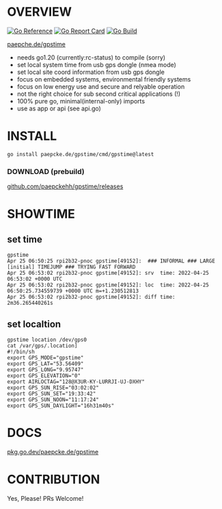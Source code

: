 # OVERVIEW
[![Go Reference](https://pkg.go.dev/badge/paepcke.de/gpstime.svg)](https://pkg.go.dev/paepcke.de/gpstime) [![Go Report Card](https://goreportcard.com/badge/paepcke.de/gpstime)](https://goreportcard.com/report/paepcke.de/gpstime) [![Go Build](https://github.com/paepckehh/gpstime/actions/workflows/golang.yml/badge.svg)](https://github.com/paepckehh/gpstime/actions/workflows/golang.yml)

[paepche.de/gpstime](https://paepcke.de/gpstime/)

- needs go1.20 (currently:rc-status) to compile (sorry)
- set local system time from usb gps dongle (nmea mode)
- set local site coord information from usb gps dongle 
- focus on embedded systems, environmental friendly systems
- focus on low energy use and secure and relyable operation
- not the right choice for sub second critical applications (!)
- 100% pure go, minimal(internal-only) imports
- use as app or api (see api.go)

# INSTALL

```
go install paepcke.de/gpstime/cmd/gpstime@latest
```

### DOWNLOAD (prebuild)

[github.com/paepckehh/gpstime/releases](https://github.com/paepckehh/gpstime/releases)

# SHOWTIME

## set time 
``` Shell 
gpstime
Apr 25 06:50:25 rpi2b32-pnoc gpstime[49152]:  ### INFORMAL ### LARGE [initial] TIMEJUMP ### TRYING FAST FORWARD 
Apr 25 06:53:02 rpi2b32-pnoc gpstime[49152]: srv  time: 2022-04-25 06:53:02 +0000 UTC 
Apr 25 06:53:02 rpi2b32-pnoc gpstime[49152]: loc  time: 2022-04-25 06:50:25.734559739 +0000 UTC m=+1.230512813 
Apr 25 06:53:02 rpi2b32-pnoc gpstime[49152]: diff time: 2m36.265440261s 
```

## set localtion
``` Shell 
gpstime location /dev/gps0
cat /var/gps/.location]
#!/bin/sh
export GPS_MODE="gpstime"
export GPS_LAT="53.56409"
export GPS_LONG="9.95747"
export GPS_ELEVATION="0"
export AIRLOCTAG="128@X3UR-KY-LURRJI-UJ-DXHY"
export GPS_SUN_RISE="03:02:02"
export GPS_SUN_SET="19:33:42"
export GPS_SUN_NOON="11:17:24"
export GPS_SUN_DAYLIGHT="16h31m40s"
```

# DOCS

[pkg.go.dev/paepcke.de/gpstime](https://pkg.go.dev/paepcke.de/gpstime)

# CONTRIBUTION

Yes, Please! PRs Welcome! 
